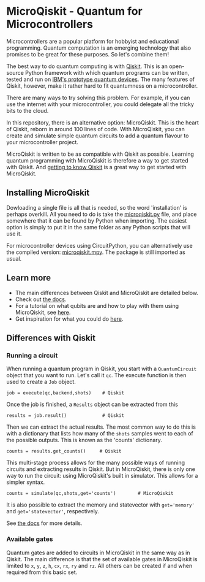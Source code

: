 # MicroQiskit - Quantum for Microcontrollers

Microcontrollers are a popular platform for hobbyist and educational programming. Quantum computation is an emerging technology that also promises to be great for these purposes. So let's combine them!

The best way to do quantum computing is with [Qiskit](https://github.com/qiskit/). This is an open-source Python framework with which quantum programs can be written, tested and run on [IBM's prototype quantum devices](https://www.research.ibm.com/ibm-q/). The many features of Qiskit, however, make it rather hard to fit quantumness on a microcontroller. 

There are many ways to try solving this problem. For example, if you can use the internet with your microcontroller, you could delegate all the tricky bits to the cloud.

In this repository, there is an alternative option: MicroQiskit. This is the heart of Qiskit, reborn in around 100 lines of code. With MicroQiskit, you can create and simulate simple quantum circuits to add a quantum flavour to your microcontroller project.

MicroQiskit is written to be as compatible with Qiskit as possible. Learning quantum programming with MicroQiskit is therefore a way to get started with Qiskit. And [getting to know Qiskit](https://community.qiskit.org/textbook) is a great way to get started with MicroQiskit.

## Installing MicroQiskit

Dowloading a single file is all that is needed, so the word 'installation' is perhaps overkill. All you need to do is take the [microqiskit.py](microqiskit.py) file, and place somewhere that it can be found by Python when importing. The easiest option is simply to put it in the same folder as any Python scripts that will use it.

For microcontroller devices using CircuitPython, you can alternatively use the compiled version: [microqiskit.mpy](microqiskit.mpy). The package is still imported as usual.

## Learn more

* The main differences between Qiskit and MicroQiskit are detailed below.
* Check out [the docs](https://microqiskit.readthedocs.io/en/latest/#).
* For a tutorial on what qubits are and how to play with them using MicroQiskit, see [here](https://nbviewer.jupyter.org/github/quantumjim/MicroQiskit/blob/master/PewPew-Qubit.ipynb).
* Get inspiration for what you could do [here](https://nbviewer.jupyter.org/github/quantumjim/MicroQiskit/blob/master/index.ipynb).

## Differences with Qiskit

### Running a circuit

When running a quantum program in Qiskit, you start with a `QuantumCircuit` object that you want to run. Let's call it `qc`. The execute function is then used to create a `Job` object.

    job = execute(qc,backend,shots)    # Qiskit
    
Once the job is finished, a `Results` object can be extracted from this

    results = job.result()             # Qiskit
    
Then we can extract the actual results. The most common way to do this is with a dictionary that lists how many of the `shots` samples went to each of the possible outputs. This is known as the 'counts' dictionary.

    counts = results.get_counts()     # Qiskit

This multi-stage process allows for the many possible ways of running circuits and extracting results in Qiskit. But in MicroQiskit, there is only one way to run the circuit: using MicroQiskit's built in simulator. This allows for a simpler syntax.

    counts = simulate(qc,shots,get='counts')        # MicroQiskit
    
It is also possible to extract the memory and statevector with `get='memory'` and `get='statevector'`, respectively.

See [the docs](https://microqiskit.readthedocs.io/en/latest/#) for more details.
    
### Available gates

Quantum gates are added to circuits in MicroQiskit in the same way as in Qiskit. The main difference is that the set of available gates in MicroQiskit is limited to `x`, `y`, `z`, `h`, `cx`, `rx`, `ry` and `rz`. All others can be created if and when required from this basic set.
